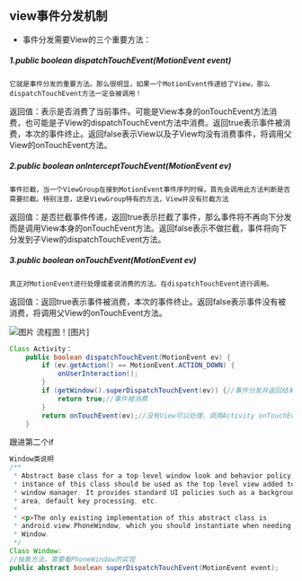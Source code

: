 ## view事件分发机制
* 事件分发需要View的三个重要方法：<br>
##### 1.public boolean dispatchTouchEvent(MotionEvent event)<br>
    它就是事件分发的重要方法。那么很明显，如果一个MotionEvent传递给了View，那么dispatchTouchEvent方法一定会被调用！
返回值：表示是否消费了当前事件。可能是View本身的onTouchEvent方法消费，也可能是子View的dispatchTouchEvent方法中消费。返回true表示事件被消费，本次的事件终止。返回false表示View以及子View均没有消费事件，将调用父View的onTouchEvent方法。<br>
##### 2.public boolean onInterceptTouchEvent(MotionEvent ev)<br>
    事件拦截，当一个ViewGroup在接到MotionEvent事件序列时候，首先会调用此方法判断是否需要拦截。特别注意，这是ViewGroup特有的方法，View并没有拦截方法
返回值：是否拦截事件传递，返回true表示拦截了事件，那么事件将不再向下分发而是调用View本身的onTouchEvent方法。返回false表示不做拦截，事件将向下分发到子View的dispatchTouchEvent方法。<br>
##### 3.public boolean onTouchEvent(MotionEvent ev)<br>
    真正对MotionEvent进行处理或者说消费的方法。在dispatchTouchEvent进行调用。
返回值：返回true表示事件被消费，本次的事件终止。返回false表示事件没有被消费，将调用父View的onTouchEvent方法。<br>

![图片](https://upload-images.jianshu.io/upload_images/2839355-1c8029c84b00b2e4.png?imageMogr2/auto-orient/strip%7CimageView2/2/w/653)
流程图！[图片]
```java
Class Activity：
    public boolean dispatchTouchEvent(MotionEvent ev) {
        if (ev.getAction() == MotionEvent.ACTION_DOWN) {
            onUserInteraction();
        }
        if (getWindow().superDispatchTouchEvent(ev)) {//事件分发并返回结果
            return true;//事件被消费
        }
        return onTouchEvent(ev);//没有View可以处理，调用Activity onTouchEvent方法
    }
```
跟进第二个if<br>
```java
Window类说明
/**
 * Abstract base class for a top-level window look and behavior policy.  An
 * instance of this class should be used as the top-level view added to the
 * window manager. It provides standard UI policies such as a background, title
 * area, default key processing, etc.
 *
 * <p>The only existing implementation of this abstract class is
 * android.view.PhoneWindow, which you should instantiate when needing a
 * Window.
 */
Class Window:
//抽象方法，需要看PhoneWindow的实现
public abstract boolean superDispatchTouchEvent(MotionEvent event);
```